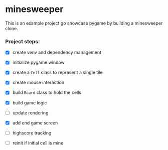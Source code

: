 # minesweeper

This is an example project go showcase pygame by building a
minesweeper clone.   

### Project steps:
- [x] create venv and dependency management
- [x] initialize pygame window
- [x] create a `Cell` class to represent a single tile
- [x] create mouse interaction 
- [x] build `Board` class to hold the cells
- [x] build game logic
- [ ] update rendering
- [x] add end game screen
- [ ] highscore tracking
- [ ] reinit if initial cell is mine

